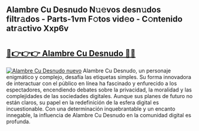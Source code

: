 ## Alambre Cu Desnudo N𝚞𝚎vos desn𝚞dos filtr𝚊dos - Parts-1vm F𝚘tos vid𝚎o - C𝚘ntenido atr𝚊ctivo Xxp6v

# <h2><a href="http://mb1spu.tromn.icu/?c=Alambre+Cu+Desnudo">🔗👉👉👉 Alambre Cu Desnudo 🔗🔗</a></h2>

[![Alambre Cu Desnudo nuevo](https://i.imgur.com/pEAQMta.gif)](http://mb1spu.tromn.icu/?c=Alambre+Cu+Desnudo)
Alambre Cu Desnudo, un personaje enigmático y complejo, desafía las etiquetas simples. Su forma innovadora de interactuar con el público en línea ha fascinado y enfurecido a los espectadores, encendiendo debates sobre la privacidad, la moralidad y las complejidades de las sociedades digitales. Aunque sus planes de futuro no están claros, su papel en la redefinición de la esfera digital es incuestionable. Con una determinación inquebrantable y un encanto innegable, la influencia de Alambre Cu Desnudo en la comunidad digital es profunda.
